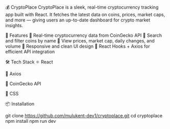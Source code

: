💰 CryptoPlace CryptoPlace is a sleek, real-time cryptocurrency tracking app built with React. It fetches the latest data on coins, prices, market caps, and more — giving users an up-to-date dashboard for crypto market insights.

🚀 Features 🔹 Real-time cryptocurrency data from CoinGecko API 🔹 Search and filter coins by name 🔹 View prices, market cap, daily changes, and volume 🔹 Responsive and clean UI design 🔹 React Hooks + Axios for efficient API integration

🛠️ Tech Stack ⚛️ React

📡 Axios

🧮 CoinGecko API

🎨 CSS

📦 Installation

git clone https://github.com/mulukent-dev1/cryptoplace.git cd cryptoplace npm install npm run dev
